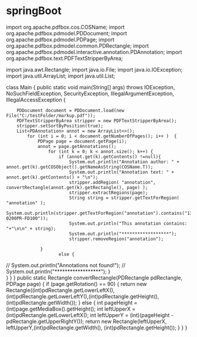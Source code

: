 # springBoot


import org.apache.pdfbox.cos.COSName;
import org.apache.pdfbox.pdmodel.PDDocument;
import org.apache.pdfbox.pdmodel.PDPage;
import org.apache.pdfbox.pdmodel.common.PDRectangle;
import org.apache.pdfbox.pdmodel.interactive.annotation.PDAnnotation;
import org.apache.pdfbox.text.PDFTextStripperByArea;

import java.awt.Rectangle;
import java.io.File;
import java.io.IOException;
import java.util.ArrayList;
import java.util.List;

class Main {
	public static void main(String[] args) throws IOException, NoSuchFieldException, SecurityException, IllegalArgumentException, IllegalAccessException {
		
		PDDocument document = PDDocument.load(new File("C:/testFolder/markup.pdf"));
		PDFTextStripperByArea stripper = new PDFTextStripperByArea();
		stripper.setSortByPosition(true);
		List<PDAnnotation> annot = new ArrayList<>();
			for (int i = 0; i < document.getNumberOfPages(); i++ )	{
				PDPage page = document.getPage(i);
				annot = page.getAnnotations();
					for (int k = 0; k < annot.size(); k++) {
						if (annot.get(k).getContents() !=null){
							System.out.println("Annotation author: " + annot.get(k).getCOSObject().getNameAsString(COSName.T));
							System.out.println("Annotation text: " + annot.get(k).getContents() + "\n");
							stripper.addRegion( "annotation", convertRectangle(annot.get(k).getRectangle(), page) );
							stripper.extractRegions(page);
							String string = stripper.getTextForRegion( "annotation" );
							System.out.println(stripper.getTextForRegion("annotation").contains("13L50138A-0200PR-FD100"));
							System.out.println("This annotation contains: "+"\n\n" + string);
							System.out.println("******************");
							stripper.removeRegion("annotation");
						  
			  	 }
						else {
//		  		 System.out.println("Annotations not found!");
//		  		 System.out.println("******************");
						}		   
					}
			}
	}
	public static Rectangle convertRectangle(PDRectangle pdRectangle, PDPage page) {
		if (page.getRotation() == 90) {
			return new Rectangle((int)pdRectangle.getLowerLeftX(), (int)pdRectangle.getLowerLeftY(),(int)pdRectangle.getHeight(), (int)pdRectangle.getWidth());
		}
		else {
			int pageHeight = (int)page.getMediaBox().getHeight();
			int leftUpperX = (int)pdRectangle.getLowerLeftX();
	    int leftUpperY = (int)(pageHeight - pdRectangle.getUpperRightY());
      return new Rectangle(leftUpperX, leftUpperY,(int)pdRectangle.getWidth(), (int)pdRectangle.getHeight());
		}
	}
}
